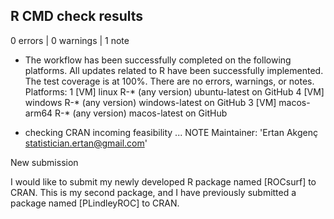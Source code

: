 ## R CMD check results

0 errors | 0 warnings | 1 note

* The workflow has been successfully completed on the following platforms. 
All updates related to R have been successfully implemented. 
The test coverage is at 100%. There are no errors, warnings, or notes. 
Platforms:
1 [VM] linux          R-* (any version)               ubuntu-latest on GitHub
4 [VM] windows        R-* (any version)              windows-latest on GitHub
3 [VM] macos-arm64    R-* (any version)                macos-latest on GitHub

* checking CRAN incoming feasibility ... NOTE
Maintainer: 'Ertan Akgenç <statistician.ertan@gmail.com>'

New submission

I would like to submit my newly developed R package named [ROCsurf] to CRAN. 
This is my second package, and I have previously submitted a package named 
[PLindleyROC] to CRAN.
